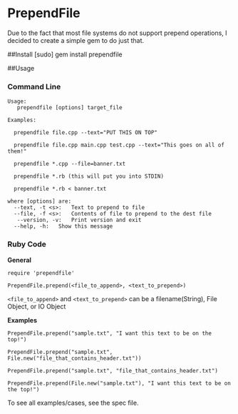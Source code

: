 PrependFile
=============

Due to the fact that most file systems do not support prepend operations, I decided to create a simple gem to do just that.


##Install
    [sudo] gem install prependfile

##Usage

### Command Line

    Usage:
       prependfile [options] target_file

    Examples:
      
      prependfile file.cpp --text="PUT THIS ON TOP"

      prependfile file.cpp main.cpp test.cpp --text="This goes on all of them!"

      prependfile *.cpp --file=banner.txt

      prependfile *.rb (this will put you into STDIN)

      prependfile *.rb < banner.txt

    where [options] are:
      --text, -t <s>:   Text to prepend to file
      --file, -f <s>:   Contents of file to prepend to the dest file
       --version, -v:   Print version and exit
      --help, -h:   Show this message


### Ruby Code  

  **General**

    require 'prependfile'
    
    PrependFile.prepend(<file_to_append>, <text_to_prepend>)

  `<file_to_append>` and `<text_to_prepend>` can be a filename(String), File Object, or IO Object


  **Examples**

    PrependFile.prepend("sample.txt", "I want this text to be on the top!")

    PrependFile.prepend("sample.txt", File.new("file_that_contains_header.txt"))

    PrependFile.prepend("sample.txt", "file_that_contains_header.txt")

    PrependFile.prepend(File.new("sample.txt"), "I want this text to be on the top!")

   To see all examples/cases, see the spec file.
